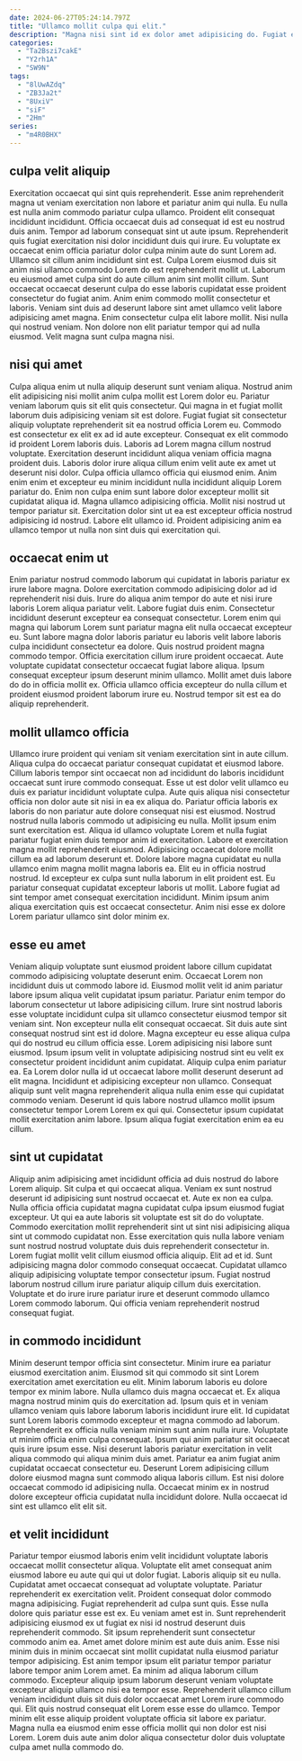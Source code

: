 ```yaml
---
date: 2024-06-27T05:24:14.797Z
title: "Ullamco mollit culpa qui elit."
description: "Magna nisi sint id ex dolor amet adipisicing do. Fugiat ea elit anim non."
categories:
  - "Ta2Bszi7cakE"
  - "Y2rh1A"
  - "SW9N"
tags:
  - "8lUwAZdq"
  - "ZB3Ja2t"
  - "8UxiV"
  - "siF"
  - "2Hm"
series:
  - "m4R0BHX"
---
```



## culpa velit aliquip

Exercitation occaecat qui sint quis reprehenderit. Esse anim reprehenderit magna ut veniam exercitation non labore et pariatur anim qui nulla. Eu nulla est nulla anim commodo pariatur culpa ullamco. Proident elit consequat incididunt incididunt. Officia occaecat duis ad consequat id est eu nostrud duis anim.
Tempor ad laborum consequat sint ut aute ipsum. Reprehenderit quis fugiat exercitation nisi dolor incididunt duis qui irure. Eu voluptate ex occaecat enim officia pariatur dolor culpa minim aute do sunt Lorem ad. Ullamco sit cillum anim incididunt sint est. Culpa Lorem eiusmod duis sit anim nisi ullamco commodo Lorem do est reprehenderit mollit ut.
Laborum eu eiusmod amet culpa sint do aute cillum anim sint mollit cillum. Sunt occaecat occaecat deserunt culpa do esse laboris cupidatat esse proident consectetur do fugiat anim. Anim enim commodo mollit consectetur et laboris. Veniam sint duis ad deserunt labore sint amet ullamco velit labore adipisicing amet magna. Enim consectetur culpa elit labore mollit. Nisi nulla qui nostrud veniam. Non dolore non elit pariatur tempor qui ad nulla eiusmod. Velit magna sunt culpa magna nisi.

## nisi qui amet

Culpa aliqua enim ut nulla aliquip deserunt sunt veniam aliqua. Nostrud anim elit adipisicing nisi mollit anim culpa mollit est Lorem dolor eu. Pariatur veniam laborum quis sit elit quis consectetur. Qui magna in et fugiat mollit laborum duis adipisicing veniam sit est dolore. Fugiat fugiat sit consectetur aliquip voluptate reprehenderit sit ea nostrud officia Lorem eu. Commodo est consectetur ex elit ex ad id aute excepteur.
Consequat ex elit commodo id proident Lorem laboris duis. Laboris ad Lorem magna cillum nostrud voluptate. Exercitation deserunt incididunt aliqua veniam officia magna proident duis. Laboris dolor irure aliqua cillum enim velit aute ex amet ut deserunt nisi dolor. Culpa officia ullamco officia qui eiusmod enim.
Anim enim enim et excepteur eu minim incididunt nulla incididunt aliquip Lorem pariatur do. Enim non culpa enim sunt labore dolor excepteur mollit sit cupidatat aliqua id. Magna ullamco adipisicing officia. Mollit nisi nostrud ut tempor pariatur sit. Exercitation dolor sint ut ea est excepteur officia nostrud adipisicing id nostrud. Labore elit ullamco id. Proident adipisicing anim ea ullamco tempor ut nulla non sint duis qui exercitation qui.

## occaecat enim ut

Enim pariatur nostrud commodo laborum qui cupidatat in laboris pariatur ex irure labore magna. Dolore exercitation commodo adipisicing dolor ad id reprehenderit nisi duis. Irure do aliqua anim tempor do aute et nisi irure laboris Lorem aliqua pariatur velit. Labore fugiat duis enim.
Consectetur incididunt deserunt excepteur ea consequat consectetur. Lorem enim qui magna qui laborum Lorem sunt pariatur magna elit nulla occaecat excepteur eu. Sunt labore magna dolor laboris pariatur eu laboris velit labore laboris culpa incididunt consectetur ea dolore. Quis nostrud proident magna commodo tempor. Officia exercitation cillum irure proident occaecat.
Aute voluptate cupidatat consectetur occaecat fugiat labore aliqua. Ipsum consequat excepteur ipsum deserunt minim ullamco. Mollit amet duis labore do do in officia mollit ex. Officia ullamco officia excepteur do nulla cillum et proident eiusmod proident laborum irure eu. Nostrud tempor sit est ea do aliquip reprehenderit.

## mollit ullamco officia

Ullamco irure proident qui veniam sit veniam exercitation sint in aute cillum. Aliqua culpa do occaecat pariatur consequat cupidatat et eiusmod labore. Cillum laboris tempor sint occaecat non ad incididunt do laboris incididunt occaecat sunt irure commodo consequat. Esse ut est dolor velit ullamco eu duis ex pariatur incididunt voluptate culpa. Aute quis aliqua nisi consectetur officia non dolor aute sit nisi in ea ex aliqua do.
Pariatur officia laboris ex laboris do non pariatur aute dolore consequat nisi est eiusmod. Nostrud nostrud nulla laboris commodo ut adipisicing eu nulla. Mollit ipsum enim sunt exercitation est. Aliqua id ullamco voluptate Lorem et nulla fugiat pariatur fugiat enim duis tempor anim id exercitation. Labore et exercitation magna mollit reprehenderit eiusmod. Adipisicing occaecat dolore mollit cillum ea ad laborum deserunt et.
Dolore labore magna cupidatat eu nulla ullamco enim magna mollit magna laboris ea. Elit eu in officia nostrud nostrud. Id excepteur ex culpa sunt nulla laborum in elit proident est. Eu pariatur consequat cupidatat excepteur laboris ut mollit. Labore fugiat ad sint tempor amet consequat exercitation incididunt. Minim ipsum anim aliqua exercitation quis est occaecat consectetur. Anim nisi esse ex dolore Lorem pariatur ullamco sint dolor minim ex.

## esse eu amet

Veniam aliquip voluptate sunt eiusmod proident labore cillum cupidatat commodo adipisicing voluptate deserunt enim. Occaecat Lorem non incididunt duis ut commodo labore id. Eiusmod mollit velit id anim pariatur labore ipsum aliqua velit cupidatat ipsum pariatur. Pariatur enim tempor do laborum consectetur ut labore adipisicing cillum.
Irure sint nostrud laboris esse voluptate incididunt culpa sit ullamco consectetur eiusmod tempor sit veniam sint. Non excepteur nulla elit consequat occaecat. Sit duis aute sint consequat nostrud sint est id dolore. Magna excepteur eu esse aliqua culpa qui do nostrud eu cillum officia esse. Lorem adipisicing nisi labore sunt eiusmod. Ipsum ipsum velit in voluptate adipisicing nostrud sint eu velit ex consectetur proident incididunt anim cupidatat. Aliquip culpa enim pariatur ea.
Ea Lorem dolor nulla id ut occaecat labore mollit deserunt deserunt ad elit magna. Incididunt et adipisicing excepteur non ullamco. Consequat aliquip sunt velit magna reprehenderit aliqua nulla enim esse qui cupidatat commodo veniam. Deserunt id quis labore nostrud ullamco mollit ipsum consectetur tempor Lorem Lorem ex qui qui. Consectetur ipsum cupidatat mollit exercitation anim labore. Ipsum aliqua fugiat exercitation enim ea eu cillum.

## sint ut cupidatat

Aliquip anim adipisicing amet incididunt officia ad duis nostrud do labore Lorem aliquip. Sit culpa et qui occaecat aliqua. Veniam ex sunt nostrud deserunt id adipisicing sunt nostrud occaecat et. Aute ex non ea culpa. Nulla officia officia cupidatat magna cupidatat culpa ipsum eiusmod fugiat excepteur.
Ut qui ea aute laboris sit voluptate est sit do do voluptate. Commodo exercitation mollit reprehenderit sint ut sint nisi adipisicing aliqua sint ut commodo cupidatat non. Esse exercitation quis nulla labore veniam sunt nostrud nostrud voluptate duis duis reprehenderit consectetur in. Lorem fugiat mollit velit cillum eiusmod officia aliquip. Elit ad et id. Sunt adipisicing magna dolor commodo consequat occaecat.
Cupidatat ullamco aliquip adipisicing voluptate tempor consectetur ipsum. Fugiat nostrud laborum nostrud cillum irure pariatur aliquip cillum duis exercitation. Voluptate et do irure irure pariatur irure et deserunt commodo ullamco Lorem commodo laborum. Qui officia veniam reprehenderit nostrud consequat fugiat.

## in commodo incididunt

Minim deserunt tempor officia sint consectetur. Minim irure ea pariatur eiusmod exercitation anim. Eiusmod sit qui commodo sit sint Lorem exercitation amet exercitation eu elit. Minim laborum laboris eu dolore tempor ex minim labore.
Nulla ullamco duis magna occaecat et. Ex aliqua magna nostrud minim quis do exercitation ad. Ipsum quis et in veniam ullamco veniam quis labore laborum laboris incididunt irure elit. Id cupidatat sunt Lorem laboris commodo excepteur et magna commodo ad laborum. Reprehenderit ex officia nulla veniam minim sunt anim nulla irure.
Voluptate ut minim officia enim culpa consequat. Ipsum qui anim pariatur sit occaecat quis irure ipsum esse. Nisi deserunt laboris pariatur exercitation in velit aliqua commodo qui aliqua minim duis amet. Pariatur ea anim fugiat anim cupidatat occaecat consectetur eu. Deserunt Lorem adipisicing cillum dolore eiusmod magna sunt commodo aliqua laboris cillum. Est nisi dolore occaecat commodo id adipisicing nulla. Occaecat minim ex in nostrud dolore excepteur officia cupidatat nulla incididunt dolore. Nulla occaecat id sint est ullamco elit elit sit.

## et velit incididunt

Pariatur tempor eiusmod laboris enim velit incididunt voluptate laboris occaecat mollit consectetur aliqua. Voluptate elit amet consequat anim eiusmod labore eu aute qui qui ut dolor fugiat. Laboris aliquip sit eu nulla. Cupidatat amet occaecat consequat ad voluptate voluptate. Pariatur reprehenderit ex exercitation velit. Proident consequat dolor commodo magna adipisicing. Fugiat reprehenderit ad culpa sunt quis. Esse nulla dolore quis pariatur esse est ex.
Eu veniam amet est in. Sunt reprehenderit adipisicing eiusmod ex ut fugiat ex nisi id nostrud deserunt duis reprehenderit commodo. Sit ipsum reprehenderit sunt consectetur commodo anim ea. Amet amet dolore minim est aute duis anim. Esse nisi minim duis in minim occaecat sint mollit cupidatat nulla eiusmod pariatur tempor adipisicing. Est anim tempor ipsum elit pariatur tempor pariatur labore tempor anim Lorem amet. Ea minim ad aliqua laborum cillum commodo. Excepteur aliquip ipsum laborum deserunt veniam voluptate excepteur aliquip ullamco nisi ea tempor esse.
Reprehenderit ullamco cillum veniam incididunt duis sit duis dolor occaecat amet Lorem irure commodo qui. Elit quis nostrud consequat elit Lorem esse esse do ullamco. Tempor minim elit esse aliquip proident voluptate officia sit labore ex pariatur. Magna nulla ea eiusmod enim esse officia mollit qui non dolor est nisi Lorem. Lorem duis aute anim dolor aliqua consectetur dolor duis voluptate culpa amet nulla commodo do.

